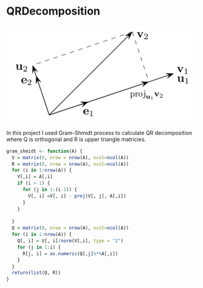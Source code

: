# QRDecomposition
![alt text](gram.png)

In this project I used Gram-Shmidt process to calculate QR decomposition where Q is orthogonal and R is upper triangle matricies.
```R
gram_shmidt <- function(A) {
  V = matrix(0, nrow = nrow(A), ncol=ncol(A))
  R = matrix(0, nrow = nrow(A), ncol=ncol(A))
  for (i in 1:nrow(A)) {
    V[,i] = A[,i]
    if (i > 1) {
      for (j in 1:(i-1)) {
        V[, i] =V[, i] - proj(V[, j], A[,i])
      }
    }
    
  }
  Q = matrix(0, nrow = nrow(A), ncol=ncol(A))
  for (i in 1:nrow(A)) {
    Q[, i] = V[, i]/norm(V[,i], type = "2")
    for (j in 1:i) {
      R[j, i] = as.numeric(Q[,j]%*%A[,i])
    }
  }
  return(list(Q, R))
}
```
